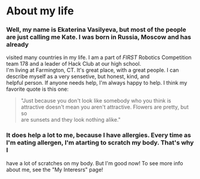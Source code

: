 # About my life

### Well, my name is Ekaterina Vasilyeva, but most of the people are just calling me Kate. I was born in Russia, Moscow and has already  
visited many countries in my life. I am a part of _FIRST_ Robotics Competition team 178 and a leader of Hack Club at our high school.  
I'm living at Farmington, CT. It's great place, with a great people. I can describe myself as a very sensetive, but honest, kind, and  
helpful person. If anyone needs help, I'm always happy to help. I think my favorite quote is this one:

>"Just because you don't look like somebody who you think is attractive doesn't mean you aren't attractive. Flowers are pretty, but so  
are sunsets and they look nothing alike."

### It does help a lot to me, because I have allergies. Every time as I'm eating allergen, I'm atarting to scratch my body. That's why I  
have a lot of scratches on my body. But I'm good now! To see more info about me, see the "My Interesrs" page!
